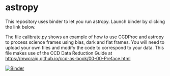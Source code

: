 # astropy
This repository uses binder to let you run astropy. Launch binder by clicking the link below.

The file calibrate.py shows an example of how to use CCDProc and astropy to process science frames using bias, dark and flat frames. You will need to upload your own files and modify the code to correspond to your data. This file makes use of the CCD Data Reduction Guide at https://mwcraig.github.io/ccd-as-book/00-00-Preface.html

[![Binder](https://mybinder.org/badge_logo.svg)](https://mybinder.org/v2/gh/mrjhalford/astropy/HEAD)

